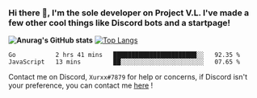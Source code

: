 ### Hi there 👋, I'm the sole developer on Project V.L. I've made a few other cool things like Discord bots and a startpage!
**![Anurag's GitHub stats](https://github-readme-stats.vercel.app/api?username=5late&count_private=true&show_icons=true&theme=vision-friendly-dark)**
[![Top Langs](https://github-readme-stats.vercel.app/api/top-langs/?username=5late)](https://github.com/anuraghazra/github-readme-stats)

<!--START_SECTION:waka-->
```text
Go           2 hrs 41 mins   ███████████████████████░░   92.35 % 
JavaScript   13 mins         ██░░░░░░░░░░░░░░░░░░░░░░░   07.65 % 
```
<!--END_SECTION:waka-->

Contact me on Discord, ``Xurxx#7879`` for help or concerns, if Discord isn't your preference, you can contact me [here](https://github.com/5late/5late/issues) !
